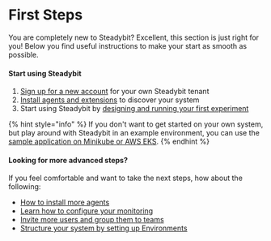 # First Steps

You are completely new to Steadybit? Excellent, this section is just right for you! Below you find useful instructions to make your start as smooth as possible.

#### Start using Steadybit

1. [Sign up for a new account](https://www.steadybit.com/get-started/) for your own Steadybit tenant
2. [Install agents and extensions](set-up-agents.md) to discover your system
3. Start using Steadybit by [designing and running your first experiment](run-experiment.md)

{% hint style="info" %}
If you don't want to get started on your own system, but play around with Steadybit in an example environment, you can use the [sample application on Minikube or AWS EKS](deploy-example-application.md).
{% endhint %}

#### Looking for more advanced steps?

If you feel comfortable and want to take the next steps, how about the following:

- [How to install more agents](../install-and-configure/install-outpost-agent/README.md)
- [Learn how to configure your monitoring](../install-and-configure/configure-monitoring/README.md)
- [Invite more users and group them to teams](../install-and-configure/manage-teams-and-users/README.md)
- [Structure your system by setting up Environments](../install-and-configure/manage-environments/README.md)
